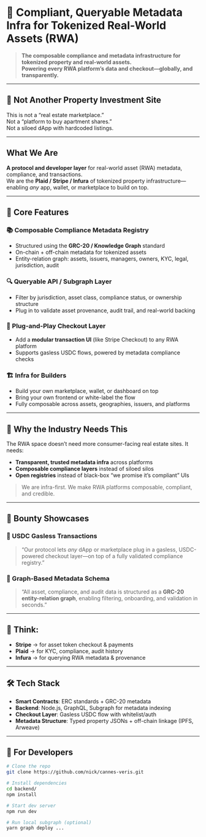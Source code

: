 # 🧱 Compliant, Queryable Metadata Infra for Tokenized Real-World Assets (RWA)

> **The composable compliance and metadata infrastructure for tokenized property and real-world assets.  
Powering every RWA platform’s data and checkout—globally, and transparently.**

---

## 🚫 Not Another Property Investment Site

This is not a “real estate marketplace.”  
Not a “platform to buy apartment shares.”  
Not a siloed dApp with hardcoded listings.

---

## What We **Are**

**A protocol and developer layer** for real-world asset (RWA) metadata, compliance, and transactions.  
We are the **Plaid / Stripe / Infura** of tokenized property infrastructure—enabling *any* app, wallet, or marketplace to build on top.

---

## 🧠 Core Features

### 📚 Composable Compliance Metadata Registry
- Structured using the **GRC-20 / Knowledge Graph** standard
- On-chain + off-chain metadata for tokenized assets
- Entity-relation graph: assets, issuers, managers, owners, KYC, legal, jurisdiction, audit

### 🔍 Queryable API / Subgraph Layer
- Filter by jurisdiction, asset class, compliance status, or ownership structure
- Plug in to validate asset provenance, audit trail, and real-world backing

### 🧩 Plug-and-Play Checkout Layer
- Add a **modular transaction UI** (like Stripe Checkout) to any RWA platform
- Supports gasless USDC flows, powered by metadata compliance checks

### 🏗️ Infra for Builders
- Build your own marketplace, wallet, or dashboard on top
- Bring your own frontend or white-label the flow
- Fully composable across assets, geographies, issuers, and platforms

---

## 🧾 Why the Industry Needs This

The RWA space doesn’t need more consumer-facing real estate sites. It needs:

- **Transparent, trusted metadata infra** across platforms  
- **Composable compliance layers** instead of siloed silos  
- **Open registries** instead of black-box “we promise it’s compliant” UIs  

> We are infra-first. We make RWA platforms composable, compliant, and credible.

---

## 🧪 Bounty Showcases

### 🔹 USDC Gasless Transactions
> “Our protocol lets *any* dApp or marketplace plug in a gasless, USDC-powered checkout layer—on top of a fully validated compliance registry.”

### 🔹 Graph-Based Metadata Schema
> “All asset, compliance, and audit data is structured as a **GRC-20 entity-relation graph**, enabling filtering, onboarding, and validation in seconds.”

---

## 🧠 Think:

- **Stripe** → for asset token checkout & payments  
- **Plaid** → for KYC, compliance, audit history  
- **Infura** → for querying RWA metadata & provenance  

---

## 🛠️ Tech Stack

- **Smart Contracts**: ERC standards + GRC-20 metadata
- **Backend**: Node.js, GraphQL, Subgraph for metadata indexing
- **Checkout Layer**: Gasless USDC flow with whitelist/auth
- **Metadata Structure**: Typed property JSONs + off-chain linkage (IPFS, Arweave)

---

## 🧰 For Developers

```bash
# Clone the repo
git clone https://github.com/nick/cannes-veris.git

# Install dependencies
cd backend/
npm install

# Start dev server
npm run dev

# Run local subgraph (optional)
yarn graph deploy ...
